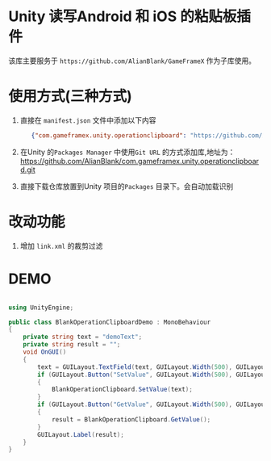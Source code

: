 # Unity 读写Android 和 iOS 的粘贴板插件

该库主要服务于 `https://github.com/AlianBlank/GameFrameX` 作为子库使用。

# 使用方式(三种方式)

1. 直接在 `manifest.json` 文件中添加以下内容
   ```json
      {"com.gameframex.unity.operationclipboard": "https://github.com/AlianBlank/com.gameframex.unity.operationclipboard.git"}
    ```
2. 在Unity 的`Packages Manager` 中使用`Git URL` 的方式添加库,地址为：https://github.com/AlianBlank/com.gameframex.unity.operationclipboard.git

3. 直接下载仓库放置到Unity 项目的`Packages` 目录下。会自动加载识别

# 改动功能

1. 增加 `link.xml` 的裁剪过滤

# DEMO

```csharp

using UnityEngine;

public class BlankOperationClipboardDemo : MonoBehaviour
{
    private string text = "demoText";
    private string result = "";
    void OnGUI()
    {
        text = GUILayout.TextField(text, GUILayout.Width(500), GUILayout.Height(100));
        if (GUILayout.Button("SetValue", GUILayout.Width(500), GUILayout.Height(100)))
        {
            BlankOperationClipboard.SetValue(text);
        }
        if (GUILayout.Button("GetValue", GUILayout.Width(500), GUILayout.Height(100)))
        {
            result = BlankOperationClipboard.GetValue();
        }
        GUILayout.Label(result);
    }
}

```